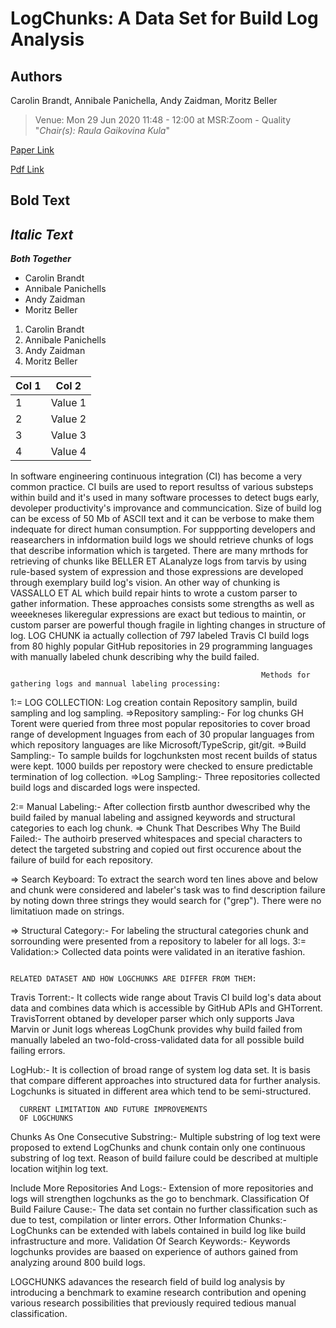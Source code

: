 # LogChunks: A Data Set for Build Log Analysis

## Authors

Carolin Brandt, Annibale Panichella, Andy Zaidman, Moritz Beller

>Venue:  Mon 29 Jun 2020 11:48 - 12:00 at MSR:Zoom - Quality "_Chair(s): Raula Gaikovina Kula_"

[Paper Link](https://2020.msrconf.org/details/msr-2020-Data-showcase/2/LogChunks-A-Data-Set-for-Build-Log-Analysis "Click to view paper")

[Pdf Link](https://pure.tudelft.nl/portal/files/71450840/paper.pdf)


## **Bold Text**

## _Italic Text_

**_Both Together_**

+ Carolin Brandt
+ Annibale Panichells
+ Andy Zaidman
+ Moritz Beller

1. Carolin Brandt
2. Annibale Panichells
3. Andy Zaidman
4. Moritz Beller

|Col 1| Col 2|
|-----|-----|
|1| Value 1|
|2| Value 2|
|3| Value 3|
|4| Value 4|

In software engineering continuous integration (CI) has become a very common practice. CI buils are used to report resultss of various  substeps within build and it's used in many software processes to detect bugs early, devoleper productivity's improvance and communcication.
Size of build log can be excess of 50 Mb of ASCII text and it can be verbose to make them indequate for direct human consumption.  For suppporting developers and reasearchers in infdormation build logs 
we should retrieve chunks of logs that describe information which is targeted. There are many mrthods for retrieving of chunks like BELLER ET ALanalyze logs from tarvis by using rule-based system of  expression and those expressions are developed through exemplary build log's vision. An other way of chunking is VASSALLO ET AL which build repair hints to wrote a custom parser to gather information. These approaches consists some strengths as well as weeekneses likeregular expressions are exact but tedious 
to maintin, or  custom parser are powerful though fragile in lighting changes in structure of log.
LOG CHUNK ia actually collection of 797 labeled Travis CI build logs from 80 highly popular GitHub repositories in 29 programming languages with manually labeled chunk describing why the build failed. 

                                                            Methods for gathering logs and mannual labeling processing:
1:= LOG COLLECTION: Log creation contain Repository samplin, build sampling and log sampling.
     =>Repository sampling:- For log chunks GH Torent were queried from three most popular repositories to cover broad range of development lnguages from each of 30 propular languages from which repository 
languages are like Microsoft/TypeScrip, git/git.
   =>Build Sampling:- To sample builds for logchunksten most recent builds of status were kept. 1000  builds per repostory were checked to ensure predictable termination of log collection.
   =>Log Sampling:- Three repositories collected build logs and discarded logs were inspected. 

2:= Manual Labeling:- After collection firstb aunthor dwescribed why the build failed by manual labeling and assigned keywords and structural categories to each log chunk. 
   => Chunk That Describes Why The Build Failed:- The authoirb preserved whitespaces and special characters to detect the targeted substring and copied out first occurence about the failure of build for 
each repository. 

   => Search Keyboard: To extract the search word ten lines above and below and chunk were considered and labeler's task was to find description failure by noting down three strings they would search for  ("grep"). There were no limitatiuon made on strings.

   => Structural Category:- For labeling the structural categories chunk and sorrounding were presented from a repository to labeler for all logs.
  3:= Validation:> Collected data points were validated in an iterative fashion.

                                                                                                RELATED DATASET AND HOW LOGCHUNKS ARE DIFFER FROM THEM:

 Travis Torrent:- It collects wide range about Travis CI build log's data about data and combines data which is accessible by GitHub APIs and GHTorrent. TravisTorrent obtaned by developer parser 
which only supports Java Marvin or Junit logs whereas LogChunk provides why build failed from manually labeled an two-fold-cross-validated data for all possible build failing errors.
  
LogHub:- It is collection of broad range of system log data set. It is basis that compare different approaches into structured data for further analysis. Logchunks is situated in different area which tend 
to be semi-structured.

      CURRENT LIMITATION AND FUTURE IMPROVEMENTS
      OF LOGCHUNKS

   Chunks As One Consecutive Substring:- Multiple substring of log text were proposed to extend LogChunks and chunk contain only one continuous substring of log text. Reason of build failure could be described at multiple location witjhin log text.

   Include More Repositories And Logs:- Extension of more repositories and logs will strengthen logchunks as the go to benchmark.
    Classification Of Build Failure Cause:- The data set contain no further classification such as due to test, compilation or linter errors.
    Other Information Chunks:- LogChunks can be extended with labels contained in build log like build infrastructure and more.
    Validation Of Search Keywords:- Keywords logchunks provides are baased on experience of authors gained from analyzing around 800 build logs.

LOGCHUNKS adavances the research field of build log analysis by introducing a benchmark to examine research contribution and opening various research possibilities that previously required tedious manual
 classification.
